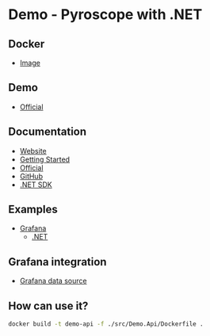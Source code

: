 # Demo - Pyroscope with .NET


## Docker

- [Image](https://hub.docker.com/r/pyroscope/pyroscope)


## Demo

- [Official](https://demo.pyroscope.io/?query=load-generator.alloc_objects%7B%7D)


## Documentation

- [Website](https://pyroscope.io/)
- [Getting Started](https://grafana.com/docs/pyroscope/latest/get-started/)
- [Official](https://grafana.com/docs/pyroscope/latest/)
- [GitHub](https://github.com/grafana/pyroscope)
- [.NET SDK](https://grafana.com/docs/pyroscope/latest/configure-client/language-sdks/dotnet/)


## Examples

- [Grafana](https://github.com/grafana/pyroscope/tree/next/examples)
  - [.NET](https://github.com/grafana/pyroscope/tree/next/examples/dotnet)


## Grafana integration

- [Grafana data source](https://grafana.com/docs/grafana/latest/datasources/pyroscope/)


## How can use it?

```bash
docker build -t demo-api -f ./src/Demo.Api/Dockerfile .
```
